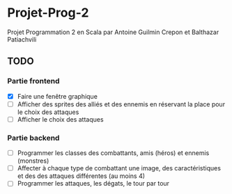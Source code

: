 # Projet-Prog-2
Projet Programmation 2 en Scala par Antoine Guilmin Crepon et Balthazar Patiachvili

## TODO

### Partie frontend

- [x] Faire une fenêtre graphique
- [ ] Afficher des sprites des alliés et des ennemis en réservant la place pour le choix des attaques
- [ ] Afficher le choix des attaques

### Partie backend

- [ ] Programmer les classes des combattants, amis (héros) et ennemis (monstres)
- [ ] Affecter à chaque type de combattant une image, des caractéristiques et des des attaques différentes (au moins 4)
- [ ] Programmer les attaques, les dégats, le tour par tour